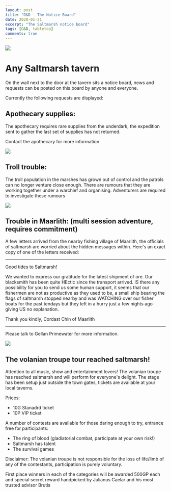 ```yaml
---
layout: post
title: "D&D - The Notice Board"
date: 2020-01-21
excerpt: "The Saltmarsh notice board"
tags: [D&D, tabletop]
comments: true
---
```


<img src="https://www.elventower.com/wp-content/uploads/2018/06/thumbnail.jpg" />

# Any Saltmarsh tavern
On the wall next to the door at the tavern sits a notice board, news and requests can be posted on this board by anyone and everyone.

Currently the following requests are displayed:

## Apothecary supplies: 
The apothecary requires rare supplies from the underdark, the expedition sent to gather the last set of supplies has not returned. 

Contact the apothecary for more information

<img src="https://i.pinimg.com/originals/38/fb/41/38fb41adb6bec811944f6545cfd98e26.jpg">

## Troll trouble:
The troll population in the marshes has grown out of control and the patrols can no longer venture close enough. There are rumours that they are working together under a warchief and organising. Adventurers are required to investigate these rumours

<img src="https://i1.wp.com/nerdarchy.com/wp-content/uploads/2018/04/forest-troll.jpg?fit=1200%2C727&ssl=1">

## Trouble in Maarlith: (multi session adventure, requires commitment)
A few letters arrived from the nearby fishing village of Maarlith, the officials of saltmarsh are worried about the hidden messages within.
Here's an exact copy of one of the letters received:

***

Good tides to Saltmarsh!

We wanted to express our gratitude for the latest shipment of ore. 
Our blacksmith has been quite HEctic since the transport arrived. 
IS there any possibility for you to send us some human support, it seems that our fishermen are not as productive as they used to be, 
a small ship bearing the flags of saltmarsh stopped nearby and was WATCHING over our 
fisher boats for the past tendays but they left in a hurry just a few nights ago giving US no explanation.

Thank you kindly, 
Cordast Chin of Maarlith

***


Please talk to Gellan Primewater for more information.

<img src="https://i.redd.it/gz4a6dh79rmz.jpg">

## The volanian troupe tour reached saltmarsh!

Attention to all music, show and entertainment lovers! The volanian troupe has reached saltmarsh and will perform for everyone's delight. The stage has been setup just outside the town gates, tickets are available at your local taverns.

Prices:
- 10G Stanadrd ticket
- 10P VIP ticket

A number of contests are available for those daring enough to try, entrance free for participants:
- The ring of blood (gladiatorial combat, participate at your own risk!)
- Saltmarsh has talent
- The survival games

Disclaimer: The volanian troupe is not responsible for the loss of life/limb of any of the contestants, participation is purely voluntary.

First place winners in each of the categories will be awarded 500GP each and special secret reward handpicked by Julianus Caelar and his most trusted advisor Brutis